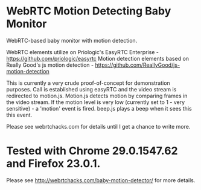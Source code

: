 WebRTC Motion Detecting Baby Monitor
====================================

WebRTC-based baby monitor with motion detection.

WebRTC elements utilize on Priologic's EasyRTC Enterprise - https://github.com/priologic/easyrtc
Motion detection elements based on Really Good's js motion detection - https://github.com/ReallyGood/js-motion-detection 

This is currently a very crude proof-of-concept for demonstration purposes. Call is established using easyRTC and the video stream is redirected to motion.js. Motion.js detects motion by comparing frames in the video stream. If the motion level is very low (currently set to 1 - very sensitive) - a 'motion' event is fired. beep.js plays a beep when it sees this this event.

Please see webrtchacks.com for details until I get a chance to write more.

Tested with Chrome  29.0.1547.62 and Firefox 23.0.1.
=======
Please see http://webrtchacks.com/baby-motion-detector/ for more details.